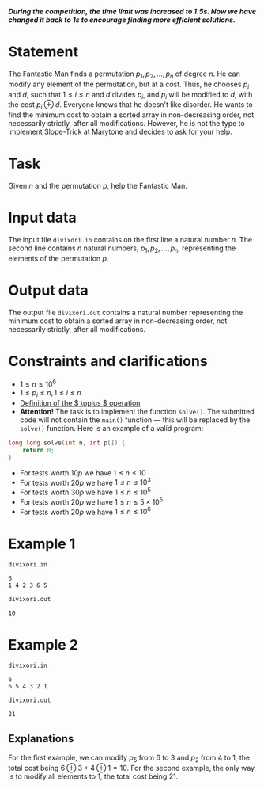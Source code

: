 
***During the competition, the time limit was increased to 1.5s. Now we have changed it back to 1s to encourage finding more efficient solutions.***

# Statement
The Fantastic Man finds a permutation $p_1, p_2, ..., p_n$ of degree $n$. He can modify any element of the permutation, but at a cost. Thus, he chooses $p_i$ and $d$, such that $1 \leq i \leq n$ and $d$ divides $p_i$, and $p_i$ will be modified to $d$, with the cost $p_i \oplus d$. Everyone knows that he doesn't like disorder. He wants to find the minimum cost to obtain a sorted array in non-decreasing order, not necessarily strictly, after all modifications. However, he is not the type to implement Slope-Trick at Marytone and decides to ask for your help.

# Task
Given $n$ and the permutation $p$, help the Fantastic Man.

# Input data
The input file `divixori.in` contains on the first line a natural number $n$. The second line contains $n$ natural numbers, $p_1, p_2, ..., p_n$, representing the elements of the permutation $p$.

# Output data
The output file `divixori.out` contains a natural number representing the minimum cost to obtain a sorted array in non-decreasing order, not necessarily strictly, after all modifications.

# Constraints and clarifications
* $1 \leq n \leq 10^6$
* $1 \leq p_i \leq n, 1 \leq i \leq n$
* [Definition of the $ \oplus $ operation](https://en.wikipedia.org/wiki/XOR_gate)
* **Attention!** The task is to implement the function `solve()`. The submitted code will not contain the `main()` function — this will be replaced by the `solve()` function. Here is an example of a valid program:
```cpp
long long solve(int n, int p[]) {
    return 0;
}
```
* For tests worth $10p$ we have $1 \leq n \leq 10$
* For tests worth $20p$ we have $1 \leq n \leq 10^3$
* For tests worth $30p$ we have $1 \leq n \leq 10^5$
* For tests worth $20p$ we have $1 \leq n \leq 5 \times 10^5$
* For tests worth $20p$ we have $1 \leq n \leq 10^6$

# Example 1
`divixori.in`
```
6
1 4 2 3 6 5
```
`divixori.out`
```
10
```

# Example 2
`divixori.in`
```
6
6 5 4 3 2 1
```
`divixori.out`
```
21
```

## Explanations
For the first example, we can modify $p_5$ from $6$ to $3$ and $p_2$ from $4$ to $1$, the total cost being $6 \oplus 3 + 4 \oplus 1 = 10$.
For the second example, the only way is to modify all elements to $1$, the total cost being $21$.
